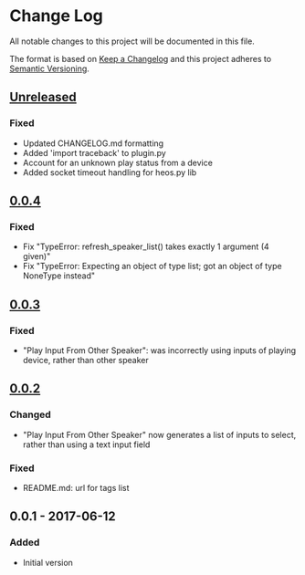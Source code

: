 # Change Log
All notable changes to this project will be documented in this file.

The format is based on [Keep a Changelog](http://keepachangelog.com/)
and this project adheres to [Semantic Versioning](http://semver.org/).

## [Unreleased]
### Fixed
- Updated CHANGELOG.md formatting
- Added 'import traceback' to plugin.py
- Account for an unknown play status from a device
- Added socket timeout handling for heos.py lib

## [0.0.4]
### Fixed
- Fix "TypeError: refresh_speaker_list() takes exactly 1 argument (4 given)"
- Fix "TypeError: Expecting an object of type list; got an object of type NoneType instead"

## [0.0.3]
### Fixed
- "Play Input From Other Speaker": was incorrectly using inputs of playing device,
rather than other speaker

## [0.0.2]
### Changed
- "Play Input From Other Speaker" now generates a list of inputs to select,
rather than using a text input field

### Fixed
- README.md: url for tags list

## 0.0.1 - 2017-06-12
### Added
- Initial version

[Unreleased]: https://github.com/blysik/indigo-heos/compare/0.0.4...HEAD
[0.0.4]: https://github.com/blysik/indigo-heos/compare/0.0.3...0.0.4
[0.0.3]: https://github.com/blysik/indigo-heos/compare/0.0.2...0.0.3
[0.0.2]: https://github.com/blysik/indigo-heos/compare/0.0.1...0.0.2
